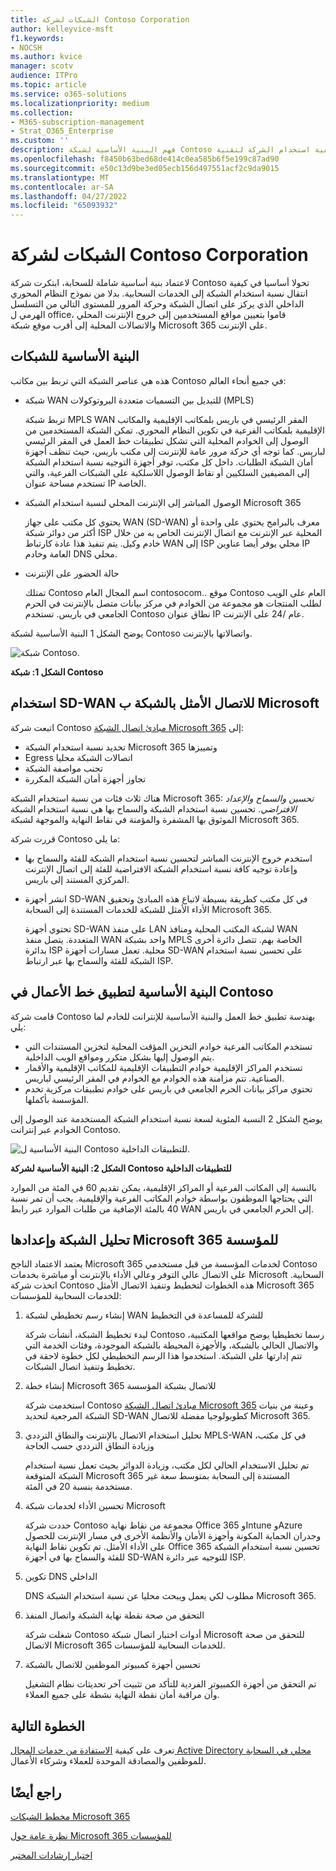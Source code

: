 ```yaml
---
title: الشبكات لشركة Contoso Corporation
author: kelleyvice-msft
f1.keywords:
- NOCSH
ms.author: kvice
manager: scotv
audience: ITPro
ms.topic: article
ms.service: o365-solutions
ms.localizationpriority: medium
ms.collection:
- M365-subscription-management
- Strat_O365_Enterprise
ms.custom: ''
description: فهم البنية الأساسية لشبكة Contoso وكيفية استخدام الشركة لتقنية SD-WAN الخاصة بها لأداء الشبكات الأمثل Microsoft 365 للخدمات السحابية للمؤسسات.
ms.openlocfilehash: f8450b63bed68de414c0ea585b6f5e199c87ad90
ms.sourcegitcommit: e50c13d9be3ed05ecb156d497551acf2c9da9015
ms.translationtype: MT
ms.contentlocale: ar-SA
ms.lasthandoff: 04/27/2022
ms.locfileid: "65093932"
---
```

# <a name="networking-for-the-contoso-corporation"></a>الشبكات لشركة Contoso Corporation

لاعتماد بنية أساسية شاملة للسحابة، ابتكرت شركة Contoso تحولا أساسيا في كيفية انتقال نسبة استخدام الشبكة إلى الخدمات السحابية. بدلا من نموذج النظام المحوري الداخلي الذي يركز على اتصال الشبكة وحركة المرور للمستوى التالي من التسلسل الهرمي ل office، قاموا بتعيين مواقع المستخدمين إلى خروج الإنترنت المحلي والاتصالات المحلية إلى أقرب موقع شبكة Microsoft 365 على الإنترنت.

## <a name="networking-infrastructure"></a>البنية الأساسية للشبكات

هذه هي عناصر الشبكة التي تربط بين مكاتب Contoso في جميع أنحاء العالم:

- شبكة WAN للتبديل بين التسميات متعددة البروتوكولات (MPLS)

  تربط شبكة MPLS WAN المقر الرئيسي في باريس بلمكاتب الإقليمية والمكاتب الإقليمية بلمكاتب الفرعية في تكوين النظام المحوري. تمكن الشبكة المستخدمين من الوصول إلى الخوادم المحلية التي تشكل تطبيقات خط العمل في المقر الرئيسي لباريس. كما توجه أي حركة مرور عامة للإنترنت إلى مكتب باريس، حيث تنظف أجهزة أمان الشبكة الطلبات. داخل كل مكتب، توفر أجهزة التوجيه نسبة استخدام الشبكة إلى المضيفين السلكيين أو نقاط الوصول اللاسلكية على الشبكات الفرعية، والتي تستخدم مساحة عنوان IP الخاصة.

- الوصول المباشر إلى الإنترنت المحلي لنسبة استخدام الشبكة Microsoft 365

  يحتوي كل مكتب على جهاز WAN (SD-WAN) معرف بالبرامج يحتوي على واحدة أو أكثر من دوائر شبكة ISP المحلية عبر الإنترنت مع اتصال الإنترنت الخاص به من خلال خادم وكيل. يتم تنفيذ هذا عادة كارتباط WAN إلى ISP محلي يوفر أيضا عناوين IP العامة وخادم DNS محلي.

- حالة الحضور على الإنترنت

  تمتلك Contoso اسم المجال العام contosocom\.. موقع Contoso العام على الويب لطلب المنتجات هو مجموعة من الخوادم في مركز بيانات متصل بالإنترنت في الحرم الجامعي في باريس. تستخدم Contoso نطاق عنوان IP عام /24 على الإنترنت.

يوضح الشكل 1 البنية الأساسية لشبكة Contoso واتصالاتها بالإنترنت.

![شبكة Contoso.](../media/contoso-networking/contoso-networking-fig1.png)
 
**الشكل 1: شبكة Contoso**

## <a name="use-of-sd-wan-for-optimal-network-connectivity-to-microsoft"></a>استخدام SD-WAN للاتصال الأمثل بالشبكة ب Microsoft

اتبعت شركة Contoso [مبادئ اتصال الشبكة Microsoft 365](microsoft-365-network-connectivity-principles.md) إلى:

- تحديد نسبة استخدام الشبكة Microsoft 365 وتمييزها
- Egress اتصالات الشبكة محليا
- تجنب مواصفة الشبكة
- تجاوز أجهزة أمان الشبكة المكررة

هناك ثلاث فئات من نسبة استخدام الشبكة Microsoft 365: *تحسين* *والسماح* *والإعداد الافتراضي*. تحسين نسبة استخدام الشبكة والسماح بها هي نسبة استخدام الشبكة الموثوق بها المشفرة والمؤمنة في نقاط النهاية والموجهة لشبكة Microsoft 365.

قررت شركة Contoso ما يلي:

- استخدم خروج الإنترنت المباشر لتحسين نسبة استخدام الشبكة للفئة والسماح بها وإعادة توجيه كافة نسبة استخدام الشبكة الافتراضية للفئة إلى اتصال الإنترنت المركزي المستند إلى باريس.

- انشر أجهزة SD-WAN في كل مكتب كطريقة بسيطة لاتباع هذه المبادئ وتحقيق الأداء الأمثل للشبكة للخدمات المستندة إلى السحابة Microsoft 365.

  تحتوي أجهزة SD-WAN على منفذ LAN لشبكة المكتب المحلية ومنافذ WAN المتعددة. يتصل منفذ WAN واحد بشبكة MPLS الخاصة بهم. تتصل دائرة أخرى بدائرة ISP محلية. تعمل مسارات أجهزة SD-WAN على تحسين نسبة استخدام الشبكة للفئة والسماح بها عبر ارتباط ISP.

## <a name="the-contoso-line-of-business-app-infrastructure"></a>البنية الأساسية لتطبيق خط الأعمال في Contoso

قامت شركة Contoso بهندسة تطبيق خط العمل والبنية الأساسية للإنترانت للخادم لما يلي:

- تستخدم المكاتب الفرعية خوادم التخزين المؤقت المحلية لتخزين المستندات التي يتم الوصول إليها بشكل متكرر ومواقع الويب الداخلية.
- تستخدم المراكز الإقليمية خوادم التطبيقات الإقليمية للمكاتب الإقليمية والأقمار الصناعية. تتم مزامنة هذه الخوادم مع الخوادم في المقر الرئيسي لباريس.
- تحتوي مراكز بيانات الحرم الجامعي في باريس على خوادم تطبيقات مركزية تخدم المؤسسة بأكملها.

يوضح الشكل 2 النسبة المئوية لسعة نسبة استخدام الشبكة المستخدمة عند الوصول إلى الخوادم عبر إنترانت Contoso.

![البنية الأساسية ل Contoso للتطبيقات الداخلية.](../media/contoso-networking/contoso-networking-fig2.png)
 
**الشكل 2: البنية الأساسية لشركة Contoso للتطبيقات الداخلية**

بالنسبة إلى المكاتب الفرعية أو المراكز الإقليمية، يمكن تقديم 60 في المئة من الموارد التي يحتاجها الموظفون بواسطة خوادم المكاتب الفرعية والإقليمية. يجب أن تمر نسبة 40 بالمئة الإضافية من طلبات الموارد عبر رابط WAN إلى الحرم الجامعي في باريس.

## <a name="network-analysis-and-preparation-for-microsoft-365-for-enterprise"></a>تحليل الشبكة وإعدادها Microsoft 365 للمؤسسة

يعتمد الاعتماد الناجح Microsoft 365 لخدمات المؤسسة من قبل مستخدمي Contoso على الاتصال عالي التوفر وعالي الأداء بالإنترنت أو مباشرة بخدمات Microsoft السحابية. اتخذت شركة Contoso هذه الخطوات لتخطيط وتنفيذ الاتصال الأمثل Microsoft 365 للخدمات السحابية للمؤسسات:

1. إنشاء رسم تخطيطي لشبكة WAN للشركة للمساعدة في التخطيط

   لبدء تخطيط الشبكة، أنشأت شركة Contoso رسما تخطيطيا يوضح مواقعها المكتبية، والاتصال الحالي بالشبكة، والأجهزة المحيطة بالشبكة الموجودة، وفئات الخدمة التي تتم إدارتها على الشبكة. استخدموا هذا الرسم التخطيطي لكل خطوة لاحقة في تخطيط وتنفيذ اتصال الشبكات.

2. إنشاء خطة Microsoft 365 للاتصال بشبكة المؤسسة

   استخدمت شركة Contoso [مبادئ اتصال الشبكة Microsoft 365](microsoft-365-network-connectivity-principles.md) وعينة من بنيات الشبكة المرجعية لتحديد SD-WAN كطوبولوجيا مفضلة للاتصال Microsoft 365.

3. تحليل استخدام الاتصال بالإنترنت والنطاق الترددي MPLS-WAN في كل مكتب، وزيادة النطاق الترددي حسب الحاجة

   تم تحليل الاستخدام الحالي لكل مكتب، وزيادة الدوائر بحيث تعمل نسبة استخدام الشبكة المتوقعة Microsoft 365 المستندة إلى السحابة بمتوسط سعة غير مستخدمة بنسبة 20 في المئة.

4. تحسين الأداء لخدمات شبكة Microsoft

   حددت شركة Contoso مجموعة من نقاط نهاية Office 365 وIntune وAzure وجدران الحماية المكونة وأجهزة الأمان والأنظمة الأخرى في مسار الإنترنت للحصول على الأداء الأمثل. تم تكوين نقاط النهاية Office 365 تحسين نسبة استخدام الشبكة للفئة والسماح بها في أجهزة SD-WAN للتوجيه عبر دائرة ISP.

5. تكوين DNS الداخلي

   DNS مطلوب لكي يعمل ويبحث محليا عن نسبة استخدام الشبكة Microsoft 365.

6. التحقق من صحة نقطة نهاية الشبكة واتصال المنفذ

   شغلت شركة Contoso أدوات اختبار اتصال شبكة Microsoft للتحقق من صحة الاتصال Microsoft 365 للخدمات السحابية للمؤسسات.

7. تحسين أجهزة كمبيوتر الموظفين للاتصال بالشبكة

   تم التحقق من أجهزة الكمبيوتر الفردية للتأكد من تثبيت آخر تحديثات نظام التشغيل وأن مراقبة أمان نقطة النهاية نشطة على جميع العملاء.

## <a name="next-step"></a>الخطوة التالية

تعرف على كيفية [الاستفادة من خدمات المجال Active Directory محلي في السحابة](contoso-identity.md) للموظفين والمصادقة الموحدة للعملاء وشركاء الأعمال.

## <a name="see-also"></a>راجع أيضًا

[مخطط الشبكات Microsoft 365](networking-roadmap-microsoft-365.md)

[نظرة عامة حول Microsoft 365 للمؤسسات](microsoft-365-overview.md)

[اختبار إرشادات المختبر](m365-enterprise-test-lab-guides.md)
